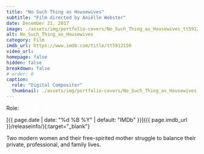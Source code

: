 ```yaml
---
title: "No Such Thing as Housewives"
subtitle: "Film directed by Aniëlle Webster"
date: December 21, 2017
image: ./assets/img/portfolio-covers/No_Such_Thing_as_Housewives_tt5912150.webp
alt: No_Such_Thing_as_Housewives
category: Film
imdb_url: https://www.imdb.com/title/tt5912150
video_url: 
homepage: false
hidden: false
breakdown: false
# order: 0
caption:
  role: "Digital Compositor"
  thumbnail: ./assets/img/portfolio-covers/No_Such_Thing_as_Housewives_tt5912150.webp
---
```

Role: <span style="color:white">{{ page.caption.role | default: "N/A" }}</span>

[{{ page.date | date: "%d %B %Y" | default: "IMDb" }}]({{ page.imdb_url }}/releaseinfo/){:target="_blank"}

Two modern women and their free-spirited mother struggle to balance their private, professional, and family lives.
